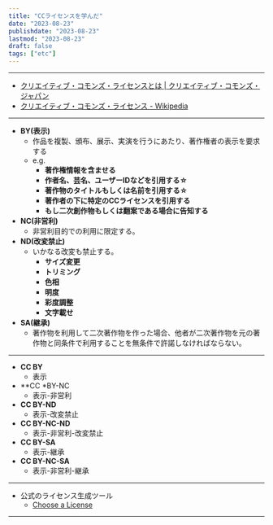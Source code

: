 ```yaml
---
title: "CCライセンスを学んだ"
date: "2023-08-23"
publishdate: "2023-08-23"
lastmod: "2023-08-23"
draft: false
tags: ["etc"]
---
```


---
- [クリエイティブ・コモンズ・ライセンスとは | クリエイティブ・コモンズ・ジャパン](https://creativecommons.jp/licenses/)
- [クリエイティブ・コモンズ・ライセンス - Wikipedia](https://ja.wikipedia.org/wiki/%E3%82%AF%E3%83%AA%E3%82%A8%E3%82%A4%E3%83%86%E3%82%A3%E3%83%96%E3%83%BB%E3%82%B3%E3%83%A2%E3%83%B3%E3%82%BA%E3%83%BB%E3%83%A9%E3%82%A4%E3%82%BB%E3%83%B3%E3%82%B9)

---

- **BY(表示)**
	- 作品を複製、頒布、展示、実演を行うにあたり、著作権者の表示を要求する
	- e.g.
		- **著作権情報を含ませる**
		- **作者名、芸名、ユーザーIDなどを引用する☆**
		- **著作物のタイトルもしくは名前を引用する☆**
		- **著作者の下に特定のCCライセンスを引用する**
		- **もし二次創作物もしくは翻案である場合に告知する**
- **NC(非営利)**
	- 非営利目的での利用に限定する。
- **ND(改変禁止)**
	- いかなる改変も禁止する。
		- **サイズ変更**
		- **トリミング**
		- **色相**
		- **明度**
		- **彩度調整**
		- **文字載せ**
- **SA(継承)**
	- 著作物を利用して二次著作物を作った場合、他者が二次著作物を元の著作物と同条件で利用することを無条件で許諾しなければならない。
---

- **CC BY**
	- 表示
- **CC *BY-NC
	- 表示-非営利
- **CC BY-ND**
	- 表示-改変禁止
- **CC BY-NC-ND**
	- 表示-非営利-改変禁止
- **CC BY-SA**
	- 表示-継承
- **CC BY-NC-SA**
	- 表示-非営利-継承

---
- 公式のライセンス生成ツール
	- [Choose a License](https://creativecommons.org/choose/)
---

